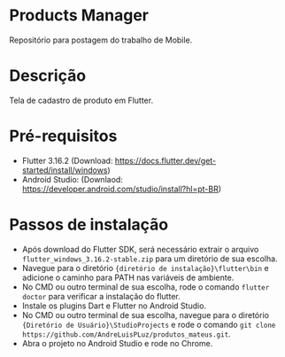# Products Manager
Repositório para postagem do trabalho de Mobile.

# Descrição
Tela de cadastro de produto em Flutter.

# Pré-requisitos
* Flutter 3.16.2 (Download: https://docs.flutter.dev/get-started/install/windows)
* Android Studio: (Downlaod: https://developer.android.com/studio/install?hl=pt-BR)

# Passos de instalação
* Após download do Flutter SDK, será necessário extrair o arquivo ```flutter_windows_3.16.2-stable.zip``` para um diretório de sua escolha.
* Navegue para o diretório ```{diretório de instalação}\flutter\bin``` e adicione o caminho para PATH nas variáveis de ambiente.
* No CMD ou outro terminal de sua escolha, rode o comando ```flutter doctor``` para verificar a instalação do flutter.
* Instale os plugins Dart e Flutter no Android Studio.
* No CMD ou outro terminal de sua escolha, navegue para o diretório ```{Diretório de Usuário}\StudioProjects``` e rode o comando ```git clone https://github.com/AndreLuisPLuz/produtos_mateus.git```.
* Abra o projeto no Android Studio e rode no Chrome.
